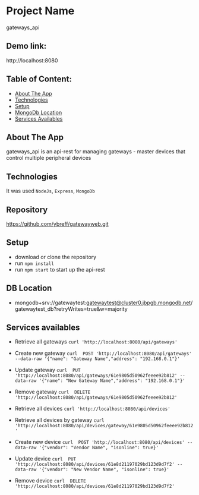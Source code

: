 # Project Name
gateways_api

## Demo link:
http://localhost:8080

## Table of Content:

- [About The App](#about-the-app)
- [Technologies](#technologies)
- [Setup](#setup)
- [MongoDb Location](#db-location)
- [Services Availables](#services-availables)

## About The App
gateways_api is an api-rest for managing gateways - master devices that control multiple peripheral devices

## Technologies
It was used `NodeJs`, `Express`, `MongoDb`

## Repository
https://github.com/ybreff/gatewayweb.git

## Setup
- download or clone the repository
- run `npm install`
- run `npm start` to start up the api-rest


## DB Location
- mongodb+srv://gatewaytest:gatewaytest@cluster0.jbpgb.mongodb.net/gatewaytest_db?retryWrites=true&w=majority

## Services availables
- Retrieve all gateways
  `curl 'http://localhost:8080/api/gateways'`

- Create new gateway
  `curl  POST 'http://localhost:8080/api/gateways' --data-raw '{"name": "Gateway Name","address": "192.168.0.1"}'`

- Update gateway
  `curl  PUT 'http://localhost:8080/api/gateways/61e9805d50962feeee92b812' --data-raw '{"name": "New Gateway Name","address": "192.168.0.1"}'`

- Remove gateway
  `curl  DELETE 'http://localhost:8080/api/gateways/61e9805d50962feeee92b812'`

- Retrieve all devices
  `curl 'http://localhost:8080/api/devices'`

- Retrieve all devices by gateway
  `curl 'http://localhost:8080/api/devices/gateway/61e9805d50962feeee92b812'`

- Create new device
  `curl  POST 'http://localhost:8080/api/devices' --data-raw '{"vendor": "Vendor Name", "isonline": true}'`

- Update device
  `curl  PUT 'http://localhost:8080/api/devices/61e8d21197029bd123d9d7f2' --data-raw '{"vendor": "New Vendor Name", "isonline": true}'`

- Remove device
  `curl  DELETE 'http://localhost:8080/api/devices/61e8d21197029bd123d9d7f2'`

